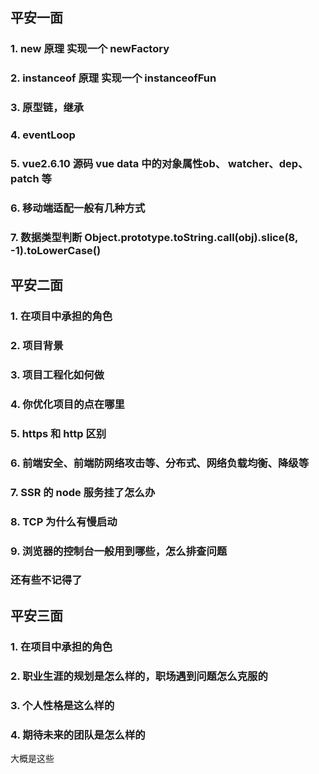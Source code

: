 ## 平安一面

### 1. new 原理 实现一个 newFactory

### 2. instanceof 原理 实现一个 instanceofFun

### 3. 原型链，继承

### 4. eventLoop

### 5. vue2.6.10 源码 vue data 中的对象属性**ob**、 watcher、dep、patch 等

### 6. 移动端适配一般有几种方式

### 7. 数据类型判断 Object.prototype.toString.call(obj).slice(8, -1).toLowerCase()

## 平安二面

### 1. 在项目中承担的角色

### 2. 项目背景

### 3. 项目工程化如何做

### 4. 你优化项目的点在哪里

### 5. https 和 http 区别

### 6. 前端安全、前端防网络攻击等、分布式、网络负载均衡、降级等

### 7. SSR 的 node 服务挂了怎么办

### 8. TCP 为什么有慢启动

### 9. 浏览器的控制台一般用到哪些，怎么排查问题

### 还有些不记得了

## 平安三面

### 1. 在项目中承担的角色

### 2. 职业生涯的规划是怎么样的，职场遇到问题怎么克服的

### 3. 个人性格是这么样的

### 4. 期待未来的团队是怎么样的

大概是这些
